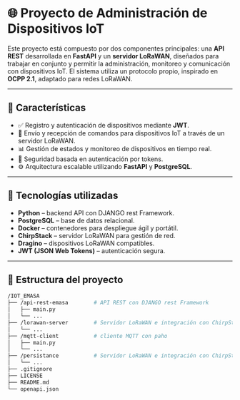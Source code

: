 # 🌐 Proyecto de Administración de Dispositivos IoT

Este proyecto está compuesto por dos componentes principales: una **API REST** desarrollada en **FastAPI** y un **servidor LoRaWAN**, diseñados para trabajar en conjunto y permitir la administración, monitoreo y comunicación con dispositivos IoT. El sistema utiliza un protocolo propio, inspirado en **OCPP 2.1**, adaptado para redes LoRaWAN.

---

## 🚀 Características

- ✅ Registro y autenticación de dispositivos mediante **JWT**.
- 📡 Envío y recepción de comandos para dispositivos IoT a través de un servidor LoRaWAN.
- 📊 Gestión de estados y monitoreo de dispositivos en tiempo real.
- 🔐 Seguridad basada en autenticación por tokens.
- ⚙️ Arquitectura escalable utilizando **FastAPI** y **PostgreSQL**.

---

## 🧠 Tecnologías utilizadas

- **Python** – backend API con DJANGO rest Framework.
- **PostgreSQL** – base de datos relacional.
- **Docker** – contenedores para despliegue ágil y portátil.
- **ChirpStack** – servidor LoRaWAN para gestión de red.
- **Dragino** – dispositivos LoRaWAN compatibles.
- **JWT (JSON Web Tokens)** – autenticación segura.

---

## 📁 Estructura del proyecto

```bash
/IOT_EMASA
├── /api-rest-emasa        # API REST con DJANGO rest Framework
│   ├── main.py
│   └── ...
├── /lorawan-server        # Servidor LoRaWAN e integración con ChirpStack
│   └── ...
├── /mqtt-client           # cliente MQTT con paho
│   ├── main.py
│   └── ...
├── /persistance           # Servidor LoRaWAN e integración con ChirpStack
│   └── ...
├── .gitignore
├── LICENSE
├── README.md
└── openapi.json


